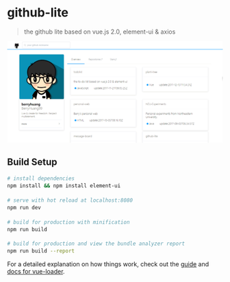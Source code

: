 # github-lite

> the github lite based on vue.js 2.0, element-ui & axios  

![screenshot](https://github.com/BerryHuang99/github-lite/blob/master/screenshot.png)

## Build Setup

``` bash
# install dependencies
npm install && npm install element-ui

# serve with hot reload at localhost:8080
npm run dev

# build for production with minification
npm run build

# build for production and view the bundle analyzer report
npm run build --report
```

For a detailed explanation on how things work, check out the [guide](http://vuejs-templates.github.io/webpack/) and [docs for vue-loader](http://vuejs.github.io/vue-loader).
